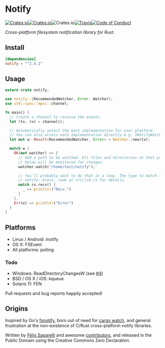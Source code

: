 # Notify

[![Crates.io](https://img.shields.io/crates/v/notify.svg?style=flat-square)](https://crates.io/crates/notify)[![Crates.io](https://img.shields.io/crates/l/notify.svg?style=flat-square)](https://creativecommons.org/publicdomain/zero/1.0/)![Crates.io](https://img.shields.io/crates/d/notify.svg?style=flat-square)[![Travis](https://img.shields.io/travis/passcod/rsnotify.svg?style=flat-square)](https://travis-ci.org/passcod/rsnotify)[![Code of Conduct](https://img.shields.io/badge/contributor-covenant-123456.svg?style=flat-square)](http://contributor-covenant.org/version/1/1/0/)

_Cross-platform filesystem notification library for Rust._

## Install

```toml
[dependencies]
notify = "^2.4.1"
```

## Usage

```rust
extern crate notify;

use notify::{RecommendedWatcher, Error, Watcher};
use std::sync::mpsc::channel;

fn main() {
  // Create a channel to receive the events.
  let (tx, rx) = channel();

  // Automatically select the best implementation for your platform.
  // You can also access each implementation directly e.g. INotifyWatcher.
  let mut w: Result<RecommendedWatcher, Error> = Watcher::new(tx);

  match w {
    Ok(mut watcher) => {
      // Add a path to be watched. All files and directories at that path and
      // below will be monitored for changes.
      watcher.watch("/home/test/notify");

      // You'll probably want to do that in a loop. The type to match for is
      // notify::Event, look at src/lib.rs for details.
      match rx.recv() {
        _ => println!("Recv.")
      }
    },
    Err(e) => println!("Error")
  }
}
```

## Platforms

- Linux / Android: inotify
- OS X: FSEvent
- All platforms: polling

### Todo

- Windows: ReadDirectoryChangesW (see [#4](https://github.com/passcod/rsnotify/issues/4))
- BSD / OS X / iOS: kqueue
- Solaris 11: FEN

Pull requests and bug reports happily accepted!

## Origins

Inspired by Go's [fsnotify](https://github.com/go-fsnotify/fsnotify), born out
of need for [cargo watch](https://github.com/passcod/cargo-watch), and general
frustration at the non-existence of C/Rust cross-platform notify libraries.

Written by [Félix Saparelli](https://passcod.name) and awesome
[contributors](https://github.com/passcod/rsnotify/graphs/contributors),
and released in the Public Domain using the Creative Commons Zero Declaration.

